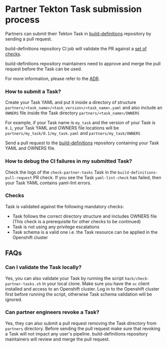 # Partner Tekton Task submission process

Partners can submit their Tekton Task in [build-definitions](https://github.com/redhat-appstudio/build-definitions) repository by sending a pull request.

build-definitions repository CI job will validate the PR against a [set of checks](#checks).

build-definitions repository maintainers need to approve and merge the pull request before the Task can be used.

For more information, please refer to the [ADR](https://github.com/redhat-appstudio/book/blob/main/ADR/0021-partner-tasks.md).

### How to submit a Task?

Create your Task YAML and put it inside a directory of structure `partners/<task_name>/<task_version>/<task_name>.yaml` and 
also include an `OWNERS` file inside the Task directory `partners/<task_name>/OWNERS`

For example, if your Task name is `my_task` and the version of your Task is `0.1`, your Task YAML and OWNERS file locations will be `partners/my_task/0.1/my_task.yaml` and `partners/my_task/OWNERS`

Send a pull request to the [build-definitions](https://github.com/redhat-appstudio/build-definitions) repository containing your Task YAML and OWNERS file.

### How to debug the CI failures in my submitted Task?

Check the logs of the `check-partner-tasks` Task in the `build-definitions-pull-request` PR check.
If you see the Task `yaml-lint-check` has failed, then your Task YAML contains yaml-lint errors.

### Checks

Task is validated against the following mandatory checks:
* Task follows the correct directory structure and includes OWNERS file (This check is a prerequisite for other checks to be continued)
* Task is not using any privilege escalations
* Task schema is a valid one i.e. the Task resource can be applied in the Openshift cluster

## FAQs

### Can I validate the Task locally?

Yes, you can also validate your Task by running the script `hack/check-partner-tasks.sh` in your local clone. 
Make sure you have the `oc` client installed and access to an Openshift cluster.
Log in to the Openshift cluster first before running the script, otherwise Task schema validation will be ignored.

### Can partner engineers revoke a Task?

Yes, they can also submit a pull request removing the Task directory from `partners` directory.
Before sending the pull request make sure that revoking a Task will not impact any user's pipeline.
build-definitions repository maintainers will review and merge the pull request.

